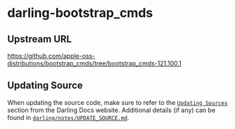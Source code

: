 # darling-bootstrap_cmds

## Upstream URL

https://github.com/apple-oss-distributions/bootstrap_cmds/tree/bootstrap_cmds-121.100.1

## Updating Source

When updating the source code, make sure to refer to the [`Updating Sources`](https://docs.darlinghq.org/contributing/updating-sources/index.html#updating-sources) section from the Darling Docs website. Additional details (if any) can be found in [`darling/notes/UPDATE_SOURCE.md`](darling/notes/UPDATE_SOURCE.md).